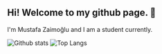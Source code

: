 ## Hi! Welcome to my github page. 👋

I'm Mustafa Zaimoğlu and I am a student currently.


![Github stats](https://github-readme-stats.vercel.app/api?username=mustafazaimoglu&theme=tokyonight&show_icons=true&include_all_commits=true&count_private=true) ![Top Langs](https://github-readme-stats.vercel.app/api/top-langs/?username=mustafazaimoglu&theme=tokyonight)



<!--
**mustafazaimoglu/mustafazaimoglu** is a ✨ _special_ ✨ repository because its `README.md` (this file) appears on your GitHub profile.

Here are some ideas to get you started:

- 🔭 I’m currently working on ...
- 🌱 I’m currently learning ...
- 👯 I’m looking to collaborate on ...
- 🤔 I’m looking for help with ...
- 💬 Ask me about ...
- 📫 How to reach me: ...
- 😄 Pronouns: ...
- ⚡ Fun fact: ...
-->
